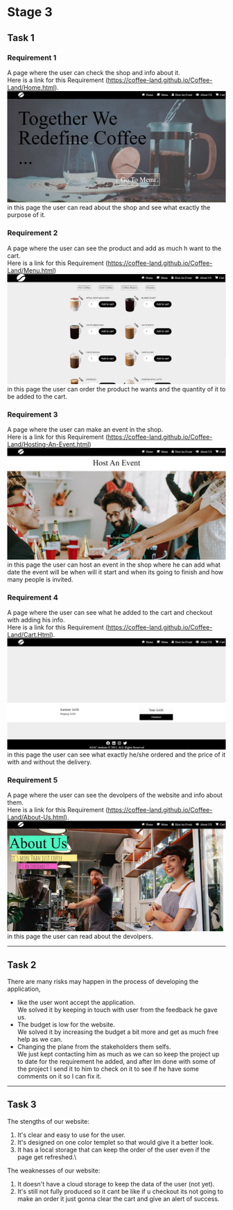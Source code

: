 # Stage 3
## Task 1

### Requirement 1
A page where the user can check the shop and info about it.\
Here is a link for this Requirement (https://coffee-land.github.io/Coffee-Land/Home.html).\
![Home page](img\homepage.jpg)
in this page the user can read about the shop and see what exactly the purpose of it.

### Requirement 2
A page where the user can see the product and add as much h want to the cart.\
Here is a link for this Requirement (https://coffee-land.github.io/Coffee-Land/Menu.html) \
![menu page](img\menupage.jpg)
in this page the user can order the product he wants and the quantity of it to be added to the cart.

### Requirement 3
A page where the user can make an event in the shop.\
Here is a link for this Requirement (https://coffee-land.github.io/Coffee-Land/Hosting-An-Event.html) \
![menu page](img\hostevent.jpg)
in this page the user can host an event in the shop where he can add what date the event will be when will it start and when its going to finish and how many people is invited.

### Requirement 4 
A page where the user can see what he added to the cart and checkout with adding his info.\
Here is a link for this Requirement (https://coffee-land.github.io/Coffee-Land/Cart.Html).\
![Home page](img\cart.jpg)
in this page the user can see what exactly he/she ordered and the price of it with and without the delivery.

### Requirement 5
A page where the user can see the devolpers of the website and info about them.\
Here is a link for this Requirement (https://coffee-land.github.io/Coffee-Land/About-Us.html).\
![Home page](img\aboutus.jpg)
in this page the user can read about the devolpers.

----

## Task 2
There are many risks may happen in the process of developing the application,
- like the user wont accept the application.\
We solved it by keeping in touch with user from the feedback he gave us.
- The budget is low for the website.\
We solved it by increasing the budget a bit more and get as much free help as we can.
- Changing the plane from the stakeholders them selfs.\
We just kept contacting him as much as we can so keep the project up to date for the requirement he added, and after Im done with some of the project I send it to him to check on it to see if he have some comments on it so I can fix it.

----
## Task 3
The stengths of our website:
1. It's clear and easy to use for the user.
2. It's designed on one color templet so that would give it a better look.
3. It has a local storage that can keep the order of the user even if the page get refreshed.\

The weaknesses of our website:
1. It doesn't have a cloud storage to keep the data of the user (not yet).
2. It's still not fully produced so it cant be like if u checkout its not going to make an order it just gonna clear the cart and give an alert of success.